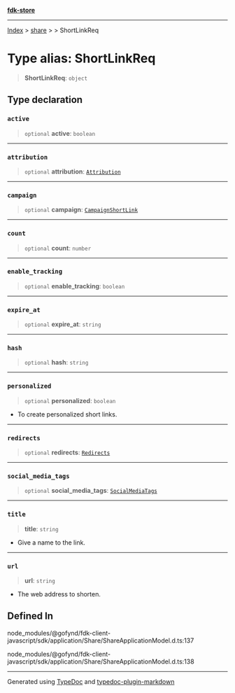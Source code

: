 [**fdk-store**](../../../README.md)
***

[Index](../../../API.md) > [share](../../README.md) > [<internal>](../README.md) > ShortLinkReq

# Type alias: ShortLinkReq

> **ShortLinkReq**: `object`

## Type declaration

### `active`

> `optional` **active**: `boolean`

***

### `attribution`

> `optional` **attribution**: [`Attribution`](type-alias.Attribution.md)

***

### `campaign`

> `optional` **campaign**: [`CampaignShortLink`](type-alias.CampaignShortLink.md)

***

### `count`

> `optional` **count**: `number`

***

### `enable_tracking`

> `optional` **enable\_tracking**: `boolean`

***

### `expire_at`

> `optional` **expire\_at**: `string`

***

### `hash`

> `optional` **hash**: `string`

***

### `personalized`

> `optional` **personalized**: `boolean`

- To create personalized short links.

***

### `redirects`

> `optional` **redirects**: [`Redirects`](type-alias.Redirects.md)

***

### `social_media_tags`

> `optional` **social\_media\_tags**: [`SocialMediaTags`](type-alias.SocialMediaTags.md)

***

### `title`

> **title**: `string`

- Give a name to the link.

***

### `url`

> **url**: `string`

- The web address to shorten.

## Defined In

node\_modules/@gofynd/fdk-client-javascript/sdk/application/Share/ShareApplicationModel.d.ts:137

node\_modules/@gofynd/fdk-client-javascript/sdk/application/Share/ShareApplicationModel.d.ts:138

***
Generated using [TypeDoc](https://typedoc.org/) and [typedoc-plugin-markdown](https://www.npmjs.com/package/typedoc-plugin-markdown)
